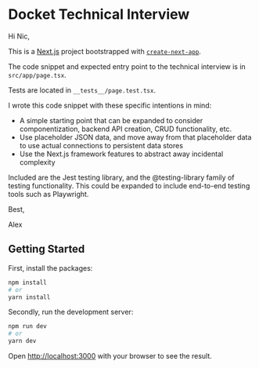 # Docket Technical Interview

Hi Nic,

This is a [Next.js](https://nextjs.org) project bootstrapped with [`create-next-app`](https://nextjs.org/docs/app/api-reference/cli/create-next-app).

The code snippet and expected entry point to the technical interview is in `src/app/page.tsx`.

Tests are located in `__tests__/page.test.tsx`.

I wrote this code snippet with these specific intentions in mind:
- A simple starting point that can be expanded to consider componentization, backend API creation, CRUD functionality, etc.
- Use placeholder JSON data, and move away from that placeholder data to use actual connections to persistent data stores
- Use the Next.js framework features to abstract away incidental complexity

Included are the Jest testing library, and the @testing-library family of testing functionality. This could be expanded to include end-to-end testing tools such as Playwright.

Best,

Alex


## Getting Started

First, install the packages:
```bash
npm install
# or
yarn install
```

Secondly, run the development server:

```bash
npm run dev
# or
yarn dev
```

Open [http://localhost:3000](http://localhost:3000) with your browser to see the result.

